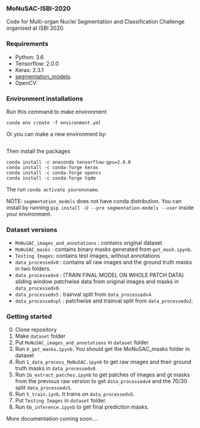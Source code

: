### MoNuSAC-ISBI-2020

Code for Multi-organ Nuclei Segmentation and Classification Challenge organised at ISBI 2020.

### Requirements
* Python: 3.6
* Tensorflow: 2.0.0
* Keras: 2.3.1
* [segmentation_models](https://segmentation-models.readthedocs.io/en/latest/install.html).
* OpenCV

### Environment installations

Run this command to make environment

```
conda env create -f environment.yml
```

Or you can make a new environment by:

```conda create -n yourenvname python=3.6 anaconda
```
Then install the packages

```
conda install -c anaconda tensorflow-gpu=2.0.0
conda install -c conda-forge keras
conda install -c conda-forge opencv
conda install -c conda-forge tqdm
```

The run `conda activate yourenvname`.

NOTE: `segmentation_models` does not have conda distribution. You can install by running `pip install -U --pre segmentation-models --user` inside your environment.

### Dataset versions

* `MoNuSAC_images_and_annotations` : contains original dataset
* `MoNuSAC_masks` : contains binary masks generated from `get_mask.ipynb`.
* `Testing Images`: contains test images, without annotations
* `data_processedv0` : contains all raw images and the ground truth masks in two folders.
* `data_processedv4` : (TRAIN FINAL MODEL ON WHOLE PATCH DATA) sliding window patchwise data from original images and masks in `data_processedv0`.
* `data_processedv5` : trainval split from `data_processedv4`.
* `data_processedvpl` : patchwise and trainval split from `data_processedv2`.


### Getting started

0. Clone repository
1. Make `dataset` folder
2. Put `MoNuSAC_images_and_annotations` in `dataset` folder
3. Run `0_get_masks.ipynb`. You should get the MoNuSAC_masks folder in dataset
4. Run `1_data_process_MoNuSAC.ipynb` to get raw images and their ground truth masks in `data_processedv0`. 
5. Run `2b_extract_patches.ipynb` to get patches of images and gt masks from the previous raw version to get `data_processedv4` and the 70/30 split `data_processedv5`.
6. Run `5_train.iynb`. It trains on `data_processedv5`.
7. Put `Testing Images` in `dataset` folder.
8. Run `6b_inference.ipynb` to get final prediction masks.

More documentation coming soon....
